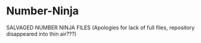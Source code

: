 # Number-Ninja
SALVAGED NUMBER NINJA FILES (Apologies for lack of full files, repository disappeared into thin air???)
